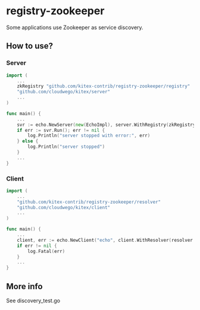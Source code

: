 # registry-zookeeper

Some applications use Zookeeper as service discovery.

## How to use?

### Server
```go
import (
    ...
	zkRegistry "github.com/kitex-contrib/registry-zookeeper/registry"
	"github.com/cloudwego/kitex/server"
    ...
)

func main() {
    ...
	svr := echo.NewServer(new(EchoImpl), server.WithRegistry(zkRegistry.NewZookeeperRegistry([]string{"127.0.0.1:2181"}, 40*time.Second)))
	if err := svr.Run(); err != nil {
		log.Println("server stopped with error:", err)
	} else {
		log.Println("server stopped")
	}
    ...
}


```

### Client
```go
import (
    ...
    "github.com/kitex-contrib/registry-zookeeper/resolver"
    "github.com/cloudwego/kitex/client"
    ...
)

func main() {
    ...
    client, err := echo.NewClient("echo", client.WithResolver(resolver.NewZookeeperResolver([]string{"127.0.0.1:2181"}, 40*time.Second)))
	if err != nil {
		log.Fatal(err)
	}
    ...
}
```

## More info

See discovery_test.go
